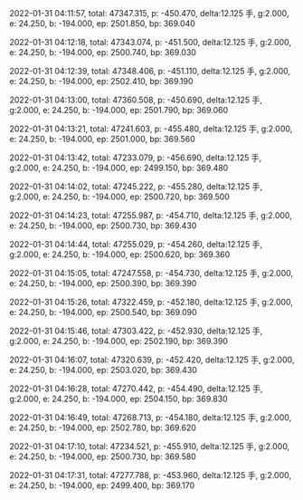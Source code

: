 2022-01-31 04:11:57, total: 47347.315, p: -450.470, delta:12.125 手, g:2.000, e: 24.250, b: -194.000, ep: 2501.850, bp: 369.040

2022-01-31 04:12:18, total: 47343.074, p: -451.500, delta:12.125 手, g:2.000, e: 24.250, b: -194.000, ep: 2500.740, bp: 369.030

2022-01-31 04:12:39, total: 47348.406, p: -451.110, delta:12.125 手, g:2.000, e: 24.250, b: -194.000, ep: 2502.410, bp: 369.190

2022-01-31 04:13:00, total: 47360.508, p: -450.690, delta:12.125 手, g:2.000, e: 24.250, b: -194.000, ep: 2501.790, bp: 369.060

2022-01-31 04:13:21, total: 47241.603, p: -455.480, delta:12.125 手, g:2.000, e: 24.250, b: -194.000, ep: 2501.000, bp: 369.560

2022-01-31 04:13:42, total: 47233.079, p: -456.690, delta:12.125 手, g:2.000, e: 24.250, b: -194.000, ep: 2499.150, bp: 369.480

2022-01-31 04:14:02, total: 47245.222, p: -455.280, delta:12.125 手, g:2.000, e: 24.250, b: -194.000, ep: 2500.720, bp: 369.500

2022-01-31 04:14:23, total: 47255.987, p: -454.710, delta:12.125 手, g:2.000, e: 24.250, b: -194.000, ep: 2500.730, bp: 369.430

2022-01-31 04:14:44, total: 47255.029, p: -454.260, delta:12.125 手, g:2.000, e: 24.250, b: -194.000, ep: 2500.620, bp: 369.360

2022-01-31 04:15:05, total: 47247.558, p: -454.730, delta:12.125 手, g:2.000, e: 24.250, b: -194.000, ep: 2500.390, bp: 369.390

2022-01-31 04:15:26, total: 47322.459, p: -452.180, delta:12.125 手, g:2.000, e: 24.250, b: -194.000, ep: 2500.540, bp: 369.090

2022-01-31 04:15:46, total: 47303.422, p: -452.930, delta:12.125 手, g:2.000, e: 24.250, b: -194.000, ep: 2502.190, bp: 369.390

2022-01-31 04:16:07, total: 47320.639, p: -452.420, delta:12.125 手, g:2.000, e: 24.250, b: -194.000, ep: 2503.020, bp: 369.430

2022-01-31 04:16:28, total: 47270.442, p: -454.490, delta:12.125 手, g:2.000, e: 24.250, b: -194.000, ep: 2504.150, bp: 369.830

2022-01-31 04:16:49, total: 47268.713, p: -454.180, delta:12.125 手, g:2.000, e: 24.250, b: -194.000, ep: 2502.780, bp: 369.620

2022-01-31 04:17:10, total: 47234.521, p: -455.910, delta:12.125 手, g:2.000, e: 24.250, b: -194.000, ep: 2500.730, bp: 369.580

2022-01-31 04:17:31, total: 47277.788, p: -453.960, delta:12.125 手, g:2.000, e: 24.250, b: -194.000, ep: 2499.400, bp: 369.170
